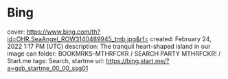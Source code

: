 # Bing

cover: https://www.bing.com/th?id=OHR.SeaAngel_ROW3140489945_tmb.jpg&rf=
created: February 24, 2022 1:17 PM (UTC)
description: The tranquil heart-shaped island in our image can
folder: BOOKMRKS-MTHRFCKR / SEARCH PARTY MTHRFCKR! / Start.me
tags: Search, startme
url: https://bing.start.me/?a=gsb_startme_00_00_ssg01